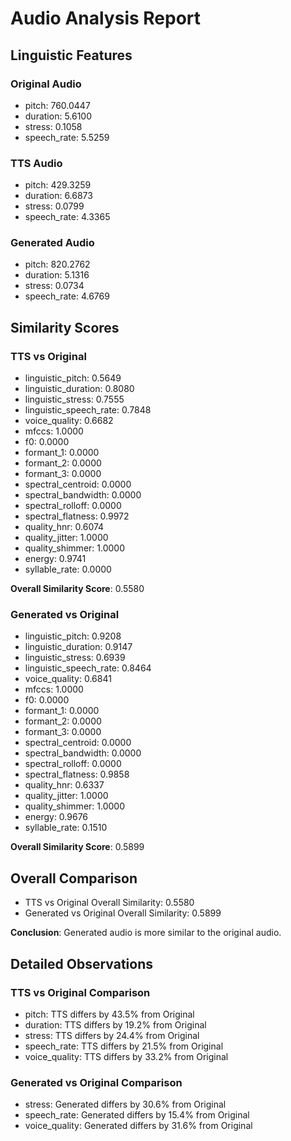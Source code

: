 # Audio Analysis Report

## Linguistic Features

### Original Audio
- pitch: 760.0447
- duration: 5.6100
- stress: 0.1058
- speech_rate: 5.5259

### TTS Audio
- pitch: 429.3259
- duration: 6.6873
- stress: 0.0799
- speech_rate: 4.3365

### Generated Audio
- pitch: 820.2762
- duration: 5.1316
- stress: 0.0734
- speech_rate: 4.6769

## Similarity Scores

### TTS vs Original
- linguistic_pitch: 0.5649
- linguistic_duration: 0.8080
- linguistic_stress: 0.7555
- linguistic_speech_rate: 0.7848
- voice_quality: 0.6682
- mfccs: 1.0000
- f0: 0.0000
- formant_1: 0.0000
- formant_2: 0.0000
- formant_3: 0.0000
- spectral_centroid: 0.0000
- spectral_bandwidth: 0.0000
- spectral_rolloff: 0.0000
- spectral_flatness: 0.9972
- quality_hnr: 0.6074
- quality_jitter: 1.0000
- quality_shimmer: 1.0000
- energy: 0.9741
- syllable_rate: 0.0000

**Overall Similarity Score**: 0.5580

### Generated vs Original
- linguistic_pitch: 0.9208
- linguistic_duration: 0.9147
- linguistic_stress: 0.6939
- linguistic_speech_rate: 0.8464
- voice_quality: 0.6841
- mfccs: 1.0000
- f0: 0.0000
- formant_1: 0.0000
- formant_2: 0.0000
- formant_3: 0.0000
- spectral_centroid: 0.0000
- spectral_bandwidth: 0.0000
- spectral_rolloff: 0.0000
- spectral_flatness: 0.9858
- quality_hnr: 0.6337
- quality_jitter: 1.0000
- quality_shimmer: 1.0000
- energy: 0.9676
- syllable_rate: 0.1510

**Overall Similarity Score**: 0.5899

## Overall Comparison

- TTS vs Original Overall Similarity: 0.5580
- Generated vs Original Overall Similarity: 0.5899

**Conclusion**: Generated audio is more similar to the original audio.

## Detailed Observations

### TTS vs Original Comparison
- pitch: TTS differs by 43.5% from Original
- duration: TTS differs by 19.2% from Original
- stress: TTS differs by 24.4% from Original
- speech_rate: TTS differs by 21.5% from Original
- voice_quality: TTS differs by 33.2% from Original

### Generated vs Original Comparison
- stress: Generated differs by 30.6% from Original
- speech_rate: Generated differs by 15.4% from Original
- voice_quality: Generated differs by 31.6% from Original
